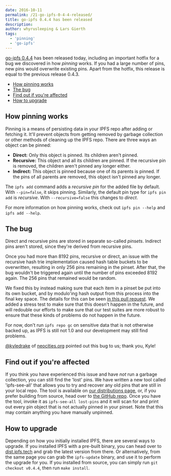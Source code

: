 ```yaml
---
date: 2016-10-11
permalink: /21-go-ipfs-0-4-4-released/
title: go-ipfs 0.4.4 has been released
description:
author: whyrusleeping & Lars Gierth
tags:
  - 'pinning'
  - 'go-ipfs'
---
```


[go-ipfs 0.4.4](https://dist.ipfs.tech/#go-ipfs) has been released today, including an important hotfix for a bug we discovered in how _pinning_ works. If you had a large number of pins, new pins would overwrite existing pins. Apart from the hotfix, this release is equal to the previous release 0.4.3.

- [How pinning works](#how-pinning-works)
- [The bug](#the-bug)
- [Find out if you're affected](#find-out-if-you-re-affected)
- [How to upgrade](#how-to-upgrade)

## How pinning works

Pinning is a means of persisting data in your IPFS repo after adding or fetching it. It'll prevent objects from getting removed by garbage collection or other methods of cleaning up the IPFS repo. There are three ways an object can be pinned:

- **Direct:** Only this object is pinned. Its children aren't pinned.
- **Recursive:** This object and all its children are pinned.
  If the recursive pin is removed, the children aren't pinned any longer either.
- **Indirect:** This object is pinned because one of its parents is pinned.
  If the pins of all parents are removed, this object isn't pinned any longer.

The `ipfs add` command adds a _recursive pin_ for the added file by default. With `--pin=false`, it skips pinning. Similarly, the default pin type for `ipfs pin add` is _recursive_. With `--recursive=false` this changes to _direct_.

For more information on how pinning works, check out `ipfs pin --help` and `ipfs add --help`.

## The bug

Direct and recursive pins are stored in separate so-called _pinsets_. Indirect pins aren't stored, since they're derived from recursive pins.

Once you had more than 8192 pins, recursive or direct, an issue with the recursive hash trie implementation caused hash table buckets to be overwritten, resulting in only 256 pins remaining in the pinset. After that, the bug wouldn't be triggered again until the number of pins exceeded 8192 again. The 256 pins that remained would be random.

We fixed this by instead making sure that each item in a pinset be put into its own bucket, and by modulo'ing hash output from this process into the final key space. The details for this can be seen [in this pull request](https://github.com/ipfs/go-ipfs/pull/3273). We added a stress test to make sure that this doesn't happen in the future, and will redouble our efforts to make sure that our test suites are more robust to ensure that these kinds of problems do not happen in the future.

For now, don't run `ipfs repo gc` on sensitive data that is not otherwise backed up, as IPFS is still not 1.0 and our development may still find problems.

[@kyledrake](https://github.com/kyledrake) of [neocities.org](https://neocities.org) pointed out this bug to us; thank you, Kyle!

## Find out if you're affected

If you think you have experienced this issue and have _not_ run a garbage collection, you can still find the 'lost' pins. We have written a new tool called 'ipfs-see-all' that allows you to try and recover any old pins that are still in your local repo. The tool is available on [our distributions page](https://dist.ipfs.tech), or, if you prefer building from source, head over to [the GitHub repo](https://github.com/whyrusleeping/ipfs-see-all). Once you have the tool, invoke it as `ipfs-see-all lost-pins` and it will scan for and print out every pin object that is not actually pinned in your pinset. Note that this may contain anything you have manually unpinned.

## How to upgrade

Depending on how you initially installed IPFS, there are several ways to upgrade. If you installed IPFS with a pre-built binary, you can head over to [dist.ipfs.tech](https://dist.ipfs.tech/#go-ipfs) and grab the latest version from there. Or alternatively, from the same page you can grab the `ipfs-update` binary, and use it to perform the upgrade for you. If you installed from source, you can simply run `git checkout v0.4.4`, then run `make install`.
